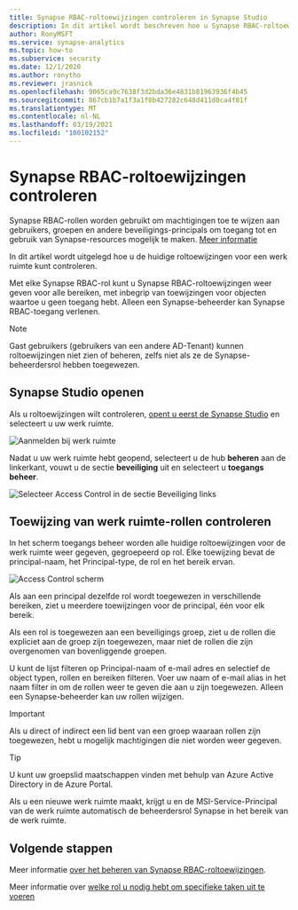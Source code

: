 ```yaml
---
title: Synapse RBAC-roltoewijzingen controleren in Synapse Studio
description: In dit artikel wordt beschreven hoe u Synapse RBAC-roltoewijzingen kunt controleren met behulp van Synapse Studio
author: RonyMSFT
ms.service: synapse-analytics
ms.topic: how-to
ms.subservice: security
ms.date: 12/1/2020
ms.author: ronytho
ms.reviewer: jrasnick
ms.openlocfilehash: 9065ca9c7638f3d2bda36e4831b81963936f4b45
ms.sourcegitcommit: 867cb1b7a1f3a1f0b427282c648d411d0ca4f81f
ms.translationtype: MT
ms.contentlocale: nl-NL
ms.lasthandoff: 03/19/2021
ms.locfileid: "100102152"
---
```

# <a name="how-to-review-synapse-rbac-role-assignments"></a>Synapse RBAC-roltoewijzingen controleren

Synapse RBAC-rollen worden gebruikt om machtigingen toe te wijzen aan gebruikers, groepen en andere beveiligings-principals om toegang tot en gebruik van Synapse-resources mogelijk te maken.  [Meer informatie](./synapse-workspace-synapse-rbac.md)

In dit artikel wordt uitgelegd hoe u de huidige roltoewijzingen voor een werk ruimte kunt controleren.

Met elke Synapse RBAC-rol kunt u Synapse RBAC-roltoewijzingen weer geven voor alle bereiken, met inbegrip van toewijzingen voor objecten waartoe u geen toegang hebt. Alleen een Synapse-beheerder kan Synapse RBAC-toegang verlenen.  

>[!Note]
>Gast gebruikers (gebruikers van een andere AD-Tenant) kunnen roltoewijzingen niet zien of beheren, zelfs niet als ze de Synapse-beheerdersrol hebben toegewezen.    

## <a name="open-synapse-studio"></a>Synapse Studio openen  

Als u roltoewijzingen wilt controleren, [opent u eerst de Synapse Studio](https://web.azuresynapse.net/) en selecteert u uw werk ruimte. 

![Aanmelden bij werk ruimte](./media/common/login-workspace.png) 
 
 Nadat u uw werk ruimte hebt geopend, selecteert u de hub **beheren** aan de linkerkant, vouwt u de sectie **beveiliging** uit en selecteert u **toegangs beheer**. 

 ![Selecteer Access Control in de sectie Beveiliging links](./media/how-to-manage-synapse-rbac-role-assignments/left-nav-security-access-control.png)

## <a name="review-workspace-role-assignments"></a>Toewijzing van werk ruimte-rollen controleren

In het scherm toegangs beheer worden alle huidige roltoewijzingen voor de werk ruimte weer gegeven, gegroepeerd op rol. Elke toewijzing bevat de principal-naam, het Principal-type, de rol en het bereik ervan.

![Access Control scherm](./media/how-to-review-synapse-rbac-role-assignments/access-control-assignments.png)

Als aan een principal dezelfde rol wordt toegewezen in verschillende bereiken, ziet u meerdere toewijzingen voor de principal, één voor elk bereik.  

Als een rol is toegewezen aan een beveiligings groep, ziet u de rollen die expliciet aan de groep zijn toegewezen, maar niet de rollen die zijn overgenomen van bovenliggende groepen.  

U kunt de lijst filteren op Principal-naam of e-mail adres en selectief de object typen, rollen en bereiken filteren. Voer uw naam of e-mail alias in het naam filter in om de rollen weer te geven die aan u zijn toegewezen. Alleen een Synapse-beheerder kan uw rollen wijzigen.

>[!Important] 
>Als u direct of indirect een lid bent van een groep waaraan rollen zijn toegewezen, hebt u mogelijk machtigingen die niet worden weer gegeven.

>[!tip]
>U kunt uw groepslid maatschappen vinden met behulp van Azure Active Directory in de Azure Portal.  

Als u een nieuwe werk ruimte maakt, krijgt u en de MSI-Service-Principal van de werk ruimte automatisch de beheerdersrol Synapse in het bereik van de werk ruimte.

## <a name="next-steps"></a>Volgende stappen

Meer informatie [over het beheren van Synapse RBAC-roltoewijzingen](./how-to-manage-synapse-rbac-role-assignments.md).

Meer informatie over [welke rol u nodig hebt om specifieke taken uit te voeren](./synapse-workspace-understand-what-role-you-need.md)